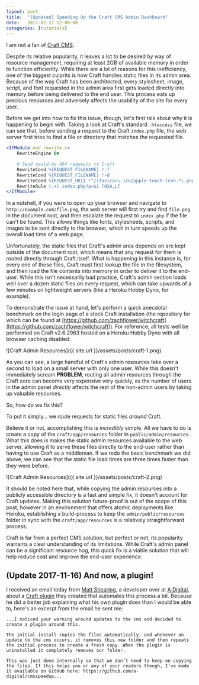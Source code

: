 ```yaml
---
layout: post
title:  "(Updated) Speeding Up the Craft CMS Admin Dashboard"
date:   2017-02-27 12:00:00
categories: [tutorials]
---
```

I am not a fan of [Craft CMS](http://craftcms.com).

Despite its relative popularity, it leaves a lot to be desired by way of resource management, requiring at least 2GB of available memory in order to function efficiently. While there are a lot of reasons for this inefficiency, one of the biggest culprits is how Craft handles static files in its admin area. Because of the way Craft has been architected, every stylesheet, image, script, and font requested in the admin area first gets loaded directly into memory before being delivered to the end user. This process eats up precious resources and adversely affects the usability of the site for every user.

Before we get into how to fix this issue, though, let's first talk about why it is happening to begin with. Taking a look at Craft's standard `.htaccess` file, we can see that, before sending a request to the Craft `index.php` file, the web server first tries to find a file or directory that matches the requested file.

```apache
<IfModule mod_rewrite.c>
	RewriteEngine On

	# Send would-be 404 requests to Craft
	RewriteCond %{REQUEST_FILENAME} !-f
	RewriteCond %{REQUEST_FILENAME} !-d
	RewriteCond %{REQUEST_URI} !^/(favicon\.ico|apple-touch-icon.*\.png)$ [NC]
	RewriteRule (.+) index.php?p=$1 [QSA,L]
</IfModule>
```

In a nutshell, if you were to open up your browser and navigate to `http://example.com/file.png`, the web server will first try and find `file.png` in the document root, and then escalate the request to `index.php` if the file can't be found. This allows things like fonts, stylesheets, scripts, and images to be sent directly to the browser, which in turn speeds up the overall load time of a web page.

Unfortunately, the static files that Craft's admin area depends on are kept outside of the document root, which means that any request for them is routed directly through Craft itself. What is happening in this instance is, for every one of these files, Craft must first lookup the file in the filesystem, and then load the file contents into memory in order to deliver it to the end-user. While this isn't necessarily bad practice, Craft's admin section loads well over a dozen static files on every request, which can take upwards of a few minutes on lightweight servers (like a Heroku Hobby Dyno, for example).

To demonstrate the issue at hand, let's perform a quick anecdotal benchmark on the login page of a stock Craft installation (the repository for which can be found at [https://github.com/zachflower/witchcraft](https://github.com/zachflower/witchcraft)). For reference, all tests well be performed on Craft v2.6.2963 hosted on a Heroku Hobby Dyno with all browser caching disabled.


![Craft Admin Resources]({{ site.url }}/assets/posts/craft-1.png)

As you can see, a large handful of Craft's admin resources take over a second to load on a small server with only one user. While this doesn't immediately scream **PROBLEM**, routing all admin resources through the Craft core can become very expensive very quickly, as the number of users in the admin panel *directly* affects the rest of the non-admin users by taking up valuable resources.

So, how do we fix this?

To put it simply… we route requests for static files *around* Craft.

Believe it or not, accomplishing this is *incredibly* simple. All we have to do is create a copy of the `craft/app/resources` folder in `public/admin/resources`. What this does is makes the static admin resources available to the web server, allowing it to serve these files directly to the end-user rather than having to use Craft as a middleman. If we redo the basic benchmark we did above, we can see that the static file load times are three times faster than they were before.


![Craft Admin Resources]({{ site.url }}/assets/posts/craft-2.png)

It should be noted here that, while copying the admin resources into a publicly accessible directory is a fast and simple fix, it doesn't account for Craft updates. Making this solution future-proof is out of the scope of this post, however in an environment that offers atomic deployments like Heroku, establishing a build-process to keep the `admin/public/resources` folder in sync with the `craft/app/resources` is a relatively straightforward process.

Craft is far from a perfect CMS solution, but perfect or not, its popularity warrants a clear understanding of its limitations. While Craft's admin panel can be a significant resource hog, this quick fix is a viable solution that will help reduce cost and improve the end-user experience.

## (Update 2017-11-16) And now, a plugin!

I received an email today from [Matt Shearing](https://github.com/matt-adigital), a developer over at [A Digital](http://www.adigital.co.uk), about a [Craft plugin](https://github.com/a-digital/cmsspeedup) they created that automates this process a bit. Because he did a better job explaining what his own plugin does than I would be able to, here's an excerpt from the email he sent me:

```
...I noticed your warning around updates to the cms and decided to create a plugin around this.

The initial install copies the files automatically, and whenever an update to the cms occurs, it removes this new folder and then repeats the initial process to create a fresh copy. When the plugin is uninstalled it completely removes our folder.

This was just done internally so that we don’t need to keep on copying the files. If this helps you or any of your readers though, I’ve made it available on GitHub here: https://github.com/a-digital/cmsspeedup...
```